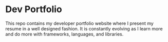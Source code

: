 # Dev Portfolio

This repo contains my developer portfolio website where I present my resume in a well designed fashion. It is constantly evolving as I learn more and do more with frameworks, languages, and libraries.
